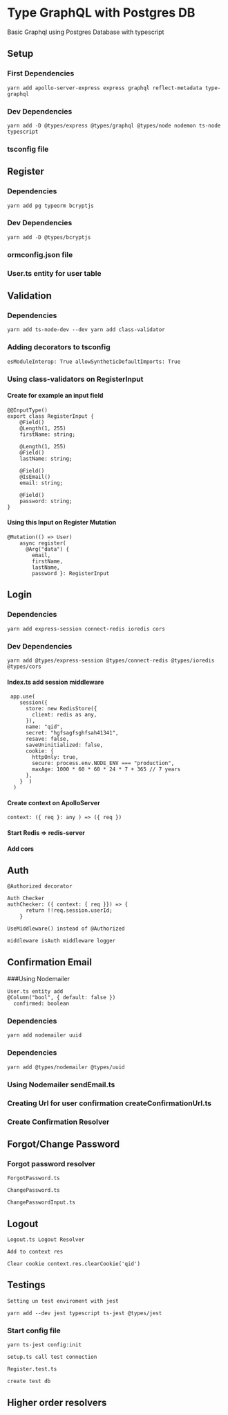 # Type GraphQL with Postgres DB

Basic Graphql using Postgres Database with typescript

## Setup
###  First Dependencies
```
yarn add apollo-server-express express graphql reflect-metadata type-graphql
```
###  Dev Dependencies
```
yarn add -D @types/express @types/graphql @types/node nodemon ts-node typescript
```
### tsconfig file

## Register 

### Dependencies
```
yarn add pg typeorm bcryptjs
```
### Dev Dependencies
```
yarn add -D @types/bcryptjs
```
### ormconfig.json file
### User.ts entity for user table

## Validation
### Dependencies
```
yarn add ts-node-dev --dev yarn add class-validator
```
### Adding decorators to tsconfig
```
esModuleInterop: True allowSyntheticDefaultImports: True
```
### Using class-validators on RegisterInput
#### Create for example an input field
```
@@InputType()
export class RegisterInput {
    @Field() 
    @Length(1, 255)
    firstName: string;

    @Length(1, 255)
    @Field() 
    lastName: string;

    @Field() 
    @IsEmail()
    email: string;

    @Field() 
    password: string;
}
```
#### Using this Input on Register Mutation
```
@Mutation(() => User)
    async register(
      @Arg("data") { 
        email, 
        firstName, 
        lastName, 
        password }: RegisterInput
```

## Login
### Dependencies
```
yarn add express-session connect-redis ioredis cors
```
### Dev Dependencies
```
yarn add @types/express-session @types/connect-redis @types/ioredis @types/cors
```
#### Index.ts add session middleware
```
 app.use(
    session({
      store: new RedisStore({
        client: redis as any,
      }),
      name: "qid",
      secret: "hgfsagfsghfsah41341",
      resave: false,
      saveUninitialized: false,
      cookie: {
        httpOnly: true,
        secure: process.env.NODE_ENV === "production",
        maxAge: 1000 * 60 * 60 * 24 * 7 + 365 // 7 years
      },
    }  )
  )
```
#### Create context on ApolloServer
```
context: ({ req }: any ) => ({ req })
```
#### Start Redis => redis-server
#### Add cors

## Auth

```
@Authorized decorator
```
```
Auth Checker
authChecker: ({ context: { req }}) => {
      return !!req.session.userId;
    }
```
```
UseMiddleware() instead of @Authorized
```
```
middleware isAuth middleware logger
```

## Confirmation Email
###Using Nodemailer
```
User.ts entity add 
@Column("bool", { default: false })
  confirmed: boolean
```
### Dependencies
```
yarn add nodemailer uuid
```
### Dependencies
```
yarn add @types/nodemailer @types/uuid
```
### Using Nodemailer sendEmail.ts
### Creating Url for user confirmation createConfirmationUrl.ts
### Create Confirmation Resolver

## Forgot/Change Password
### Forgot password resolver
```
ForgotPassword.ts
```
```
ChangePassword.ts
```
```
ChangePasswordInput.ts
```

## Logout

```
Logout.ts Logout Resolver
```
```
Add to context res
```
```
Clear cookie context.res.clearCookie('qid')
```

## Testings

```
Setting un test enviroment with jest
```
```
yarn add --dev jest typescript ts-jest @types/jest
```
### Start config file
```
yarn ts-jest config:init
```
```
setup.ts call test connection
```
```
Register.test.ts
```
```
create test db
```
## Higher order resolvers

```

```


